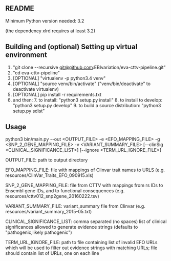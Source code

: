 ## README ##

Minimum Python version needed: 3.2

(the dependency xlrd requires at least 3.2)


Building and (optional) Setting up virtual environment
-------

1. "git clone --recursive git@github.com:EBIvariation/eva-cttv-pipeline.git"
2. "cd eva-cttv-pipeline"
3. [OPTIONAL] "virtualenv -p python3.4 venv"
4. [OPTIONAL] "source venv/bin/activate" ("venv/bin/deactivate" to deactivate virtualenv)
5. [OPTIONAL] pip install -r requirements.txt
6. and then:
	7. to install: "python3 setup.py install"
	8. to install to develop: "python3 setup.py develop"
	9. to build a source distribution: "python3 setup.py sdist"


Usage
-------

python3 bin/main.py --out \<OUTPUT_FILE\> -e \<EFO_MAPPING_FILE\> -g \<SNP_2_GENE_MAPPING_FILE\> -v \<VARIANT_SUMMARY_FILE\> [--clinSig \<CLINICAL_SIGNIFICANCE_LIST\>] [--ignore \<TERM_URL_IGNORE_FILE\>]

OUTPUT_FILE: path to output directory

EFO_MAPPING_FILE: file with mappings of Clinvar trait names to URLS (e.g. resources/ClinVar_Traits_EFO_090915.xls)

SNP_2_GENE_MAPPING_FILE: file from CTTV with mappings from rs IDs to Ensembl gene IDs, and to functional consequences (e.g. resources/cttv012_snp2gene_20160222.tsv)

VARIANT_SUMMARY_FILE: variant_summary file from Clinvar (e.g. resources/variant_summary_2015-05.txt)

CLINICAL_SIGNIFICANCE_LIST: comma separated (no spaces) list of clinical significances allowed to generate evidence strings (defaults to "pathogenic,likely pathogenic")

TERM_URL_IGNORE_FILE: path to file containing list of invalid EFO URLs which will be used to filter out evidence strings with matching URLs; file should contain list of URLs, one on each line

